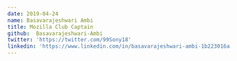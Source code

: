```yaml
---
date: 2019-04-24
name: Basavarajeshwari Ambi
title: Mozilla Club Captain
github:  Basavarajeshwari-Ambi
twitter: 'https://twitter.com/99Sony18'
linkedin: 'https://www.linkedin.com/in/basavarajeshwari-ambi-1b223016a'
---
```


